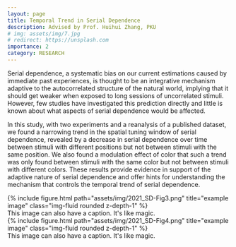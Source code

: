 ```yaml
---
layout: page
title: Temporal Trend in Serial Dependence
description: Advised by Prof. Huihui Zhang, PKU
# img: assets/img/7.jpg
# redirect: https://unsplash.com
importance: 2
category: RESEARCH
---
```


Serial dependence, a systematic bias on our current estimations caused by immediate past experiences, is thought to be an integrative mechanism adaptive to the autocorrelated structure of the natural world, implying that it should get weaker when exposed to long sessions of uncorrelated stimuli. However, few studies have investigated this prediction directly and little is known about what aspects of serial dependence would be affected. 

In this study, with two experiments and a reanalysis of a published dataset, we found a narrowing trend in the spatial tuning window of serial dependence, revealed by a decrease in serial dependence over time between stimuli with different positions but not between stimuli with the same position. We also found a modulation effect of color that such a trend was only found between stimuli with the same color but not between stimuli with different colors. These results provide evidence in support of the adaptive nature of serial dependence and offer hints for understanding the mechanism that controls the temporal trend of serial dependence.

<div class="row">
    <div class="col-sm mt-3 mt-md-0">
        {% include figure.html path="assets/img/2021_SD-Fig3.png" title="example image" class="img-fluid rounded z-depth-1" %}
    </div>
</div>
<div class="caption">
    This image can also have a caption. It's like magic.
</div>

<div class="row">
    <div class="col-sm mt-3 mt-md-0">
        {% include figure.html path="assets/img/2021_SD-Fig4.png" title="example image" class="img-fluid rounded z-depth-1" %}
    </div>
</div>
<div class="caption">
    This image can also have a caption. It's like magic.
</div>
